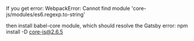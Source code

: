 If you get error: WebpackError: Cannot find module 'core-js/modules/es6.regexp.to-string'

then install babel-core module, which should resolve the Gatsby error:
npm install -D core-js@2.6.5
